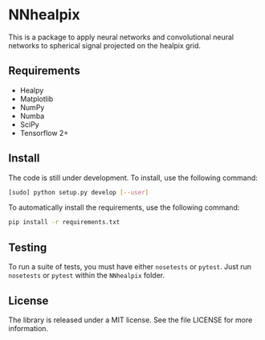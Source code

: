 # NNhealpix

This is a package to apply neural networks and convolutional neural
networks to spherical signal projected on the healpix grid.


## Requirements

- Healpy
- Matplotlib
- NumPy
- Numba
- SciPy
- Tensorflow 2+

## Install

The code is still under development. To install, use the following command:
```bash
[sudo] python setup.py develop [--user]
```

To automatically install the requirements, use the following command:
```bash
pip install -r requirements.txt
```

## Testing

To run a suite of tests, you must have either `nosetests` or
`pytest`. Just run `nosetests` or `pytest` within the `NNhealpix`
folder.


## License

The library is released under a MIT license. See the file LICENSE for
more information.
